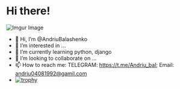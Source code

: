 # Hi there!

![Imgur Image](https://i.imgur.com/vi6bEl1.jpeg)

- 👋 Hi, I’m @AndriuBalashenko
- 👀 I’m interested in ...
- 🌱 I’m currently learning python, django
- 💞️ I’m looking to collaborate on ...
- 📫 How to reach me: TELEGRAM: https://t.me/Andriu_bal; Email: andriu04081992@gamil.com
- [![trophy](https://github-profile-trophy.vercel.app/?username=AndriuBalashenko&row=2&column=3)](https://github.com/ryo-ma/github-profile-trophy)
